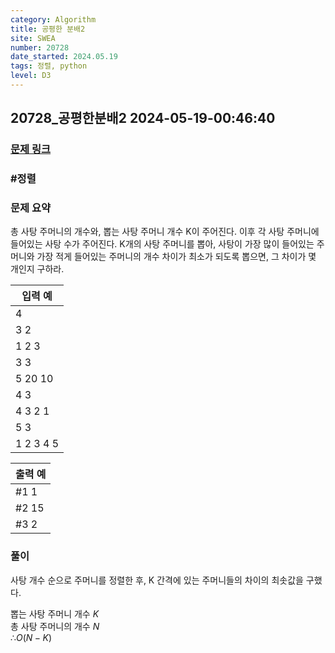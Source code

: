 ```yaml
---
category: Algorithm
title: 공평한 분배2
site: SWEA
number: 20728
date_started: 2024.05.19
tags: 정렬, python
level: D3
---
```


## 20728\_공평한분배2 2024-05-19-00:46:40

### [문제 링크](https://swexpertacademy.com/main/code/problem/problemDetail.do?contestProbId=AY6cg0MKeVkDFAXt)

### #정렬

### 문제 요약

총 사탕 주머니의 개수와, 뽑는 사탕 주머니 개수 K이 주어진다. 이후 각 사탕 주머니에 들어있는 사탕 수가 주어진다. K개의 사탕 주머니를 뽑아, 사탕이 가장 많이 들어있는 주머니와 가장 적게 들어있는 주머니의 개수 차이가 최소가 되도록 뽑으면, 그 차이가 몇 개인지 구하라.

| 입력 예   |
| --------- |
| 4         |
| 3 2       |
| 1 2 3     |
| 3 3       |
| 5 20 10   |
| 4 3       |
| 4 3 2 1   |
| 5 3       |
| 1 2 3 4 5 |

| 출력 예 |
| ------- |
| #1 1    |
| #2 15   |
| #3 2    |

### 풀이

사탕 개수 순으로 주머니를 정렬한 후, K 간격에 있는 주머니들의 차이의 최솟값을 구했다.

뽑는 사탕 주머니 개수 $K$  
총 사탕 주머니의 개수 $N$  
$∴ O(N - K)$
